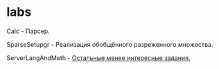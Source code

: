 # labs
Calc - Парсер.

SparseSetupgr - Реализация обобщённого разреженного множества.

ServerLangAndMeth - [Остальные менее интересные задания.](https://personalfebus.s-ul.eu/aTCilRXE)